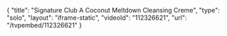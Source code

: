 {
    "title": "Signature Club A Coconut Meltdown Cleansing Creme",
    "type": "solo",
    "layout": "iframe-static",
    "videoId": "112326621",
    "url": "\/tvpembed\/112326621"
}
